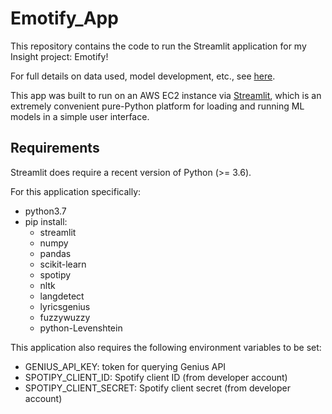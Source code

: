 
# Emotify_App

This repository contains the code to run the Streamlit application for my Insight project: Emotify!

For full details on data used, model development, etc., see [here](https://github.com/jecutter/Emotify_Insight_Project).

This app was built to run on an AWS EC2 instance via [Streamlit](https://www.streamlit.io/), which is an extremely convenient pure-Python platform for loading and running ML models in a simple user interface.

## Requirements

Streamlit does require a recent version of Python (>= 3.6).

For this application specifically:
- python3.7
- pip install:
	* streamlit
	* numpy
	* pandas
	* scikit-learn
	* spotipy
	* nltk
	* langdetect
	* lyricsgenius
	* fuzzywuzzy
	* python-Levenshtein

This application also requires the following environment variables to be set:
- GENIUS_API_KEY: token for querying Genius API
- SPOTIPY_CLIENT_ID: Spotify client ID (from developer account)
- SPOTIPY_CLIENT_SECRET: Spotify client secret (from developer account)


